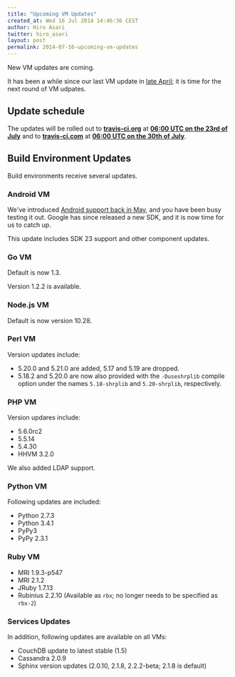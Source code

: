 ```yaml
---
title: "Upcoming VM Updates"
created_at: Wed 16 Jul 2014 14:46:36 CEST
author: Hiro Asari
twitter: hiro_asari
layout: post
permalink: 2014-07-16-upcoming-vm-updates
---
```


New VM updates are coming.

It has been a while since our last VM update in [late April](http://blog.travis-ci.com/2014-04-28-upcoming-build-environment-updates/);
it is time for the next round of VM udpates.

## Update schedule

The updates will be rolled out to
**[travis-ci.org](https://travis-ci.org)** at **[06:00 UTC on the 23rd of July](http://everytimezone.com/#2014-7-23,-360,cn3)** and
to **[travis-ci.com](https://travis-ci.com)** at **[06:00 UTC on the 30th of July](http://everytimezone.com/#2014-7-30,-360,cn3)**.

## Build Environment Updates

Build environments receive several updates.

### Android VM

We've introduced [Android support back in May](2014-05-07-android-build-support-now-in-beta),
and you have been busy testing it out.
Google has since released a new SDK, and it is now time for us to catch up.

This update includes SDK 23 support and other component updates.

### Go VM

Default is now 1.3.

Version 1.2.2 is available.

### Node.js VM

Default is now version 10.28.

### Perl VM

Version updates include:

* 5.20.0 and 5.21.0 are added, 5.17 and 5.19 are dropped.
* 5.18.2 and 5.20.0 are now also provided with the `-Duseshrplib` compile option under the names
  `5.18-shrplib` and `5.20-shrplib`, respectively.

### PHP VM

Version updares include:

* 5.6.0rc2
* 5.5.14
* 5.4.30
* HHVM 3.2.0

We also added LDAP support.

### Python VM

Following updates are included:

* Python 2.7.3
* Python 3.4.1
* PyPy3
* PyPy 2.3.1

### Ruby VM

* MRI 1.9.3-p547
* MRI 2.1.2
* JRuby 1.7.13
* Rubinius 2.2.10 (Available as `rbx`; no longer needs to be specified as `rbx-2`)


### Services Updates

In addition, following updates are available on all VMs:

* CouchDB update to latest stable (1.5)
* Cassandra 2.0.9
* Sphinx version updates (2.0.10, 2.1.8, 2.2.2-beta; 2.1.8 is default)
